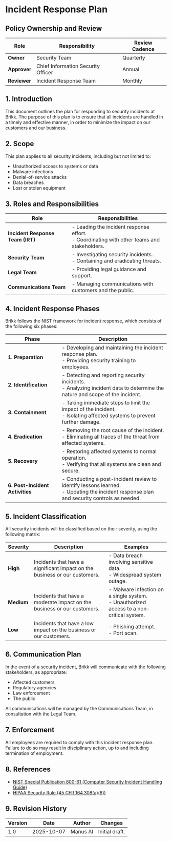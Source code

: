 
# Incident Response Plan

## Policy Ownership and Review

| Role | Responsibility | Review Cadence |
| --- | --- | --- |
| **Owner** | Security Team | Quarterly |
| **Approver** | Chief Information Security Officer | Annual |
| **Reviewer** | Incident Response Team | Monthly |

## 1. Introduction

This document outlines the plan for responding to security incidents at Brikk. The purpose of this plan is to ensure that all incidents are handled in a timely and effective manner, in order to minimize the impact on our customers and our business.

## 2. Scope

This plan applies to all security incidents, including but not limited to:

- Unauthorized access to systems or data
- Malware infections
- Denial-of-service attacks
- Data breaches
- Lost or stolen equipment

## 3. Roles and Responsibilities

| Role | Responsibilities |
| --- | --- |
| **Incident Response Team (IRT)** | - Leading the incident response effort.<br>- Coordinating with other teams and stakeholders. |
| **Security Team** | - Investigating security incidents.<br>- Containing and eradicating threats. |
| **Legal Team** | - Providing legal guidance and support. |
| **Communications Team** | - Managing communications with customers and the public. |

## 4. Incident Response Phases

Brikk follows the NIST framework for incident response, which consists of the following six phases:

| Phase | Description |
| --- | --- |
| **1. Preparation** | - Developing and maintaining the incident response plan.<br>- Providing security training to employees. |
| **2. Identification** | - Detecting and reporting security incidents.<br>- Analyzing incident data to determine the nature and scope of the incident. |
| **3. Containment** | - Taking immediate steps to limit the impact of the incident.<br>- Isolating affected systems to prevent further damage. |
| **4. Eradication** | - Removing the root cause of the incident.<br>- Eliminating all traces of the threat from affected systems. |
| **5. Recovery** | - Restoring affected systems to normal operation.<br>- Verifying that all systems are clean and secure. |
| **6. Post-Incident Activities** | - Conducting a post-incident review to identify lessons learned.<br>- Updating the incident response plan and security controls as needed. |

## 5. Incident Classification

All security incidents will be classified based on their severity, using the following matrix:

| Severity | Description | Examples |
| --- | --- | --- |
| **High** | Incidents that have a significant impact on the business or our customers. | - Data breach involving sensitive data.<br>- Widespread system outage. |
| **Medium** | Incidents that have a moderate impact on the business or our customers. | - Malware infection on a single system.<br>- Unauthorized access to a non-critical system. |
| **Low** | Incidents that have a low impact on the business or our customers. | - Phishing attempt.<br>- Port scan. |

## 6. Communication Plan

In the event of a security incident, Brikk will communicate with the following stakeholders, as appropriate:

- Affected customers
- Regulatory agencies
- Law enforcement
- The public

All communications will be managed by the Communications Team, in consultation with the Legal Team.

## 7. Enforcement

All employees are required to comply with this incident response plan. Failure to do so may result in disciplinary action, up to and including termination of employment.

## 8. References

- [NIST Special Publication 800-61 (Computer Security Incident Handling Guide)](https://csrc.nist.gov/publications/detail/sp/800-61/rev-2/final)
- [HIPAA Security Rule (45 CFR 164.308(a)(6))](https://www.hhs.gov/hipaa/for-professionals/security/index.html)

## 9. Revision History

| Version | Date | Author | Changes |
| --- | --- | --- | --- |
| 1.0 | 2025-10-07 | Manus AI | Initial draft. |
